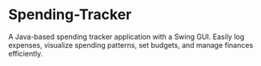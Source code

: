 # Spending-Tracker
A  Java-based spending tracker application with a Swing GUI. Easily log expenses, visualize spending patterns, set budgets, and manage finances efficiently.
